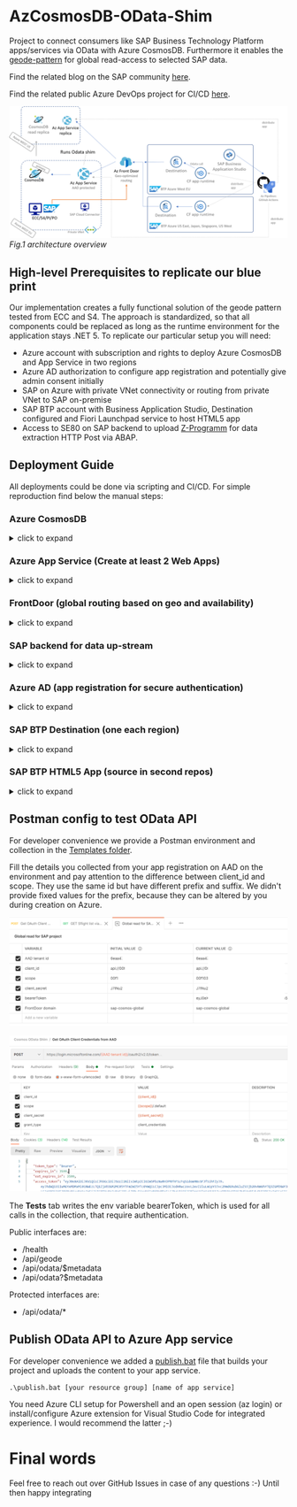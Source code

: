 # AzCosmosDB-OData-Shim

Project to connect consumers like SAP Business Technology Platform apps/services via OData with Azure CosmosDB. Furthermore it enables the [geode-pattern](https://docs.microsoft.com/en-us/azure/architecture/patterns/geodes) for global read-access to selected SAP data.

Find the related blog on the SAP community [here]().

Find the related public Azure DevOps project for CI/CD [here](https://dev.azure.com/mapankra/CosmosDB%20OData%20SAP%20umbrella).

![geode](images/geode-pattern.png)
_Fig.1 architecture overview_

## High-level Prerequisites to replicate our blue print

Our implementation creates a fully functional solution of the geode pattern tested from ECC and S4. The approach is standardized, so that all components could be replaced as long as the runtime environment for the application stays .NET 5. To replicate our particular setup you will need:

- Azure account with subscription and rights to deploy Azure CosmosDB and App Service in two regions
- Azure AD authorization to configure app registration and potentially give admin consent initially
- SAP on Azure with private VNet connectivity or routing from private VNet to SAP on-premise
- SAP BTP account with Business Application Studio, Destination configured and Fiori Launchpad service to host HTML5 app
- Access to SE80 on SAP backend to upload [Z-Programm](ZDemoFrontDoorReport.abap) for data extraction HTTP Post via ABAP.

## Deployment Guide
All deployments could be done via scripting and CI/CD. For simple reproduction find below the manual steps:

### Azure CosmosDB
<details>
<summary>click to expand</summary>

We need at least two instance of Cosmos to verify global access. We configure global read and primary region write to avoid concurrent locking challenges in our blue print. Going forward you might want to think about global write too. In our case SAP backend will always override what is in Cosmos if there is a race condition.

Choose CosmosDB with Core SQL API
#### Basics
- Provide required fields and pay attention to your primary region choice.
- Choose capacity mode Provisioned Throughput to allow multi-region setup
#### Global Distribution
- Keep Geo-Redundancy disabled (we will add regions later)
- Multi-Region Writed disabled (check first section for reasoning)
#### Networking (private VNet required)
- Configure Private endpoint to make Cosmos only accessible from your private VNet that "knows" SAP
#### Backup and Encryption
- Configure as you wish. 

Wait for provisioning to finish.

#### Configure Cosmos Settings
- Replicate data globally -> add read regions as per your needs
- Default Consistency -> Understand your consistency choice and its impact on global read
- Firewall and virtual networks -> familiarize with settings to understand connectivity issues going forward. Allow access from Azure Portal and possibly from your admin ip to begin with. Ultimately your VPN or ExpressRoute connection should be leveraged over your private Azure VNet. In our case we are communication over a P2S VPN with Azure.
- Private Endpoint Connections -> Add a private endpoint for each private VNet in each region, where you are running Cosmos. Meaning you would need additional VNets to achieve private routing.
- Keys -> note down the primary key and URI for your appsettings.json.
</details>

### Azure App Service (Create at least 2 Web Apps)
<details>
<summary>click to expand</summary>

- Instance Details -> Publish Code
- Runtime Stack -> .Net 5
- OS according to your needs. We ran on Windows during our implementation.
- Region -> match your CosmosDB instances (in our case West Europe and West US)
- App Service Plan (SKU) -> can be anything that supports SSL (currently default B1 for instance)

#### Configure App Service
- Essentials -> Health Check -> Enable and put path /health
##### Settings
- Networking -> Configure VNet integration with the related VNets where Cosmos private endpoints sit. Be aware you will need enough space for an additional empty subnet.
- Configuration -> Add app setting "geode-name" and put the location name where your app service runs (e.g europe or west us). We will use it later on for our geode service to be able to trace-back easily from where our requests were served
- Configuration -> Add app setting "WEBSITE_VNET_ROUTE_ALL" with value 1. This ensures that all traffic leaving app service stays on the private VNet, so that it will use the private endpoint of CosmosDB. Otherwise you will see Firewall hits on Cosmos.
</details>

### FrontDoor (global routing based on geo and availability)
<details>
<summary>click to expand</summary>

- Create a resource in any resource group on Azure.
- Fill your desired front-end domain, Session Affinity disabled, WAF disabled
- Add a backend pool with our two azure app service backends (keep defaults "priority" 1 and "weight" 50), fill /health as health probe, https, Probe method HEAD, keep rest as is
- Add routing rule and keep rule defaults as is (pattern match on /* etc.)

Once provisioned pickup Frontend host URL for SAP BTP Destination setup later on.
</details>

### SAP backend for data up-stream
<details>
<summary>click to expand</summary>

- Create a destination named "AzureFrontDoor" for external https connections on SM59 in your ABAP system
- Fill your FrontDoor address (yourdomain.azurefd.net) and port 443. Alternatively you could fill your private CosmosDB connectivity details and connect directly. The ABAP SDK for AZure could give you head start doing that. We advise against it, because the geode pattern would be bypassed. FrontDoor ensures that you reach the closest App Service and CosmosDB instance that is available.
- Set SSL active and maintain cert-list for Azure SSL certificates. You can do that from transaction STRUST. The certificate chain can be exported from any browser when you try to hit your FrontDoor domain and then inspect the certificates. You need to import the whole chain. While writing this doc that was:

    ![fd-cert-chain](images/fd-cert-chain.png)

- Once finished you should make the connection test from SM59 and see http 404 as response. When the process on STRUST was not successfull you will get an SSL handshake error here.
- Repeat the process for destination "AzureADLogin"
- Fill your AD login endpoint login.microsoftonline.com, port 443 and Path prefix: /<your AAD tenant id>/oauth2/v2.0/token
- Activate SSL and check STRUST once more if connection test fails

- Create an ABAP program on SE80 based on the code in [ZDemoFrontDoorReport.abap](ZDemoFrontDoorReport.abap). It will leverage the popular demo data set SFlight.

*Note:*
I highly recommend checking the API calls through Postman first, because the http log on the SAP app server can be tedious. If you need to troubleshoot on SAP you would need to activate http trace info on SMICM, lock your work process on SAPGUI through SE38 (RSTRC000), navigate within that same session to SE80, trigger your progamm, go back to RSTRC000 and release your workpress and finally check the trace file on ST11 for your previously locked work process number.

</details>

### Azure AD (app registration for secure authentication)
<details>
<summary>click to expand</summary>

For simplicity we are configuring the OAuth2 Client Credentials Grant flow. Of course, you could adapt this to any other SAP CloudFoundry Destination supported flow, or replace the need for destination through SAP Cloud SDK or even other apps that integrate with Azure AD like SAP Identity Authentication Service etc.

- Create a new app registration to secure the Cosmos OData shim API exposed by Azure App Service.
- Overview -> note down the application (client) id, AAD tenant id, application ID URI for your appsettings.json locally, Postman requests and App Service environment variables
- Manage -> Certificate & Secrets -> Generate a secret and note it down (visible only once)
- Manage -> App roles -> Add Sflight (Allows access to Sfligh objects), add Reader (Allow app to read from Cosmos) and add Writer (Allow access to write to Cosmos). Those roles are refrenced on the [code](GenericODataWebAPI/Controllers/SflightController.cs)
- Manage -> API permissions -> Add permissions for just created roles and give admin consent. In case admin consent is hard to get and you are in a trial or PoC scenario, you could use a [free Azure subscription](https://azure.microsoft.com/free/) and register your app with that AAD even though the resources actually run in another subscription. Delegated permissions might get you around admin consent too, but require a more complex setup.

</details>

### SAP BTP Destination (one each region)
<details>
<summary>click to expand</summary>

Create a destination named "AzureCosmosDB" on subaccount level on your BTP cockpit (in our case one for west europe and for west us)

Property | Value
--- | --- 
`URL` | [your FrontDoor domain].azurefd.net
`Proxy Type` | Internet
`Authentication` | OAuth2ClientCredentials
`Client ID` | api://[Your app registration id in AAD]
`Client Secret` | the secret you generated in your app registration
`Token Service URL` | https://login.microsoftonline.com/[your AAD tenant id]/oauth2/v2.0/token


#### Additional Properties
Property | Value
--- | --- 
`HTML5.DynamicDestination` | value true
`scope` | "Your app registration id in AAD" (same as Client ID) **without** "api://" at the beginning **and** with suffix `/.default` at the end.
`WebIDEEnabled` | true
`WebIDEUsage` | odata_abap

</details>

### SAP BTP HTML5 App (source in second repos)
<details>
<summary>click to expand</summary>
Find the source for the consuming SAPUI5 app [here](https://github.com/MartinPankraz/SAPUI5-CosmosDB-umbrella).

- clone from GitHub and run in Business Application Studio with npm start or right click the webapp folder -> preview application
- build and deploy to cloud foundry the [usual way](https://developers.sap.com/tutorials/appstudio-sapui5-create.html#294b8b1d-0791-4e31-b9b1-525e533557c0)
- To be able to consume the HTML5 app you need to add a hosting service. We choose the SAP Fiori Launchpad service.

    ![ui5-app-screen](images/ui5-app-screen.png)

</details>

## Postman config to test OData API

For developer convenience we provide a Postman environment and collection in the [Templates folder](Templates).

Fill the details you collected from your app registration on AAD on the environment and pay attention to the difference between client_id and scope. They use the same id but have different prefix and suffix. We didn't provide fixed values for the prefix, because they can be altered by you during creation on Azure.

![pm-env](images/pm-env.png)

![pm-collection](images/pm-collection.png)

The **Tests** tab writes the env variable bearerToken, which is used for all calls in the collection, that require authentication.

Public interfaces are:

- /health
- /api/geode
- /api/odata/$metadata
- /api/odata?$metadata

Protected interfaces are:

- /api/odata/*

## Publish OData API to Azure App service

For developer convenience we added a [publish.bat](publish.bat) file that builds your project and uploads the content to your app service.
```
.\publish.bat [your resource group] [name of app service]
```
You need Azure CLI setup for Powershell and an open session (az login) or install/configure Azure extension for Visual Studio Code for integrated experience. I would recommend the latter ;-)

# Final words

Feel free to reach out over GitHub Issues in case of any questions :-) Until then happy integrating